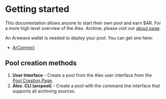 # Getting started

This documentation allows anyone to start their own pool and earn $AR. For a more high level overview of the Alex. Archive, please visit our [about page](https://alex.arweave.dev/#/about).

An Arweave wallet is needed to deploy your pool. You can get one here:

- [ArConnect](https://arconnect.io)

## Pool creation methods

1. **User Interface** - Create a pool from the Alex user interface from the [Pool Creation Page](https://alex.arweave.dev/#/pools/create).
2. **Alex. CLI (arcpool)** - Create a pool with the command line interface that supports all archiving sources.
